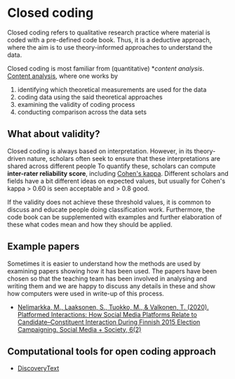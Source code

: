 # Closed coding

Closed coding refers to qualitative research practice where material is coded with a pre-defined code book.
Thus, it is a deductive approach, where the aim is to use theory-informed approaches to understand the data.

Closed coding is most familiar from (quantitative) **content analysis*.
[Content analysis](https://en.wikipedia.org/wiki/Content_analysis), where one works by

1. identifying which theoretical measurements are used for the data
1. coding data using the said theoretical approaches
1. examining the validity of coding process
1. conducting comparison across the data sets

## What about validity?

Closed coding is always based on interpretation.
However, in its theory-driven nature, scholars often seek to ensure that these interpretations are shared across different people
To quantify these, scholars can compute **inter-rater reliability score**, including [Cohen's kappa](https://en.wikipedia.org/wiki/Cohen%27s_kappa).
Different scholars and fields have a bit different ideas on expected values, but usually for Cohen's kappa > 0.60 is seen acceptable and > 0.8 good.

If the validity does not achieve these threshold values, it is common to discuss and educate people doing classification work.
Furthermore, the code book can be supplemented with examples and further elaboration of these what codes mean and how they should be applied.

## Example papers

Sometimes it is easier to understand how the methods are used by examining papers showing how it has been used.
The papers have been chosen so that the teaching team has been involved in analysing and writing them and we are happy to discuss any details in these and show how computers were used in write-up of this process.

* [Nelimarkka, M., Laaksonen, S., Tuokko, M., & Valkonen, T. (2020). Platformed Interactions: How Social Media Platforms Relate to Candidate–Constituent Interaction During Finnish 2015 Election Campaigning. Social Media + Society, 6(2)](https://doi.org/10.1177/2056305120903856)

## Computational tools for open coding approach

* [DiscoveryText](/closed-coding/discoverytext)
